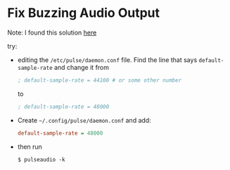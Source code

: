# Fix Buzzing Audio Output
Note: I found this solution [here](https://unix.stackexchange.com/questions/697337/fix-audio-crackling-linux)

try:
- editing the `/etc/pulse/daemon.conf`  file. Find the line that says `default-sample-rate` and change it from

    ```ini
    ; default-sample-rate = 44100 # or some other number
    ```
    to 

    ```ini
    ; default-sample-rate = 48000
    ```

- Create `~/.config/pulse/daemon.conf` and add:

    ```ini
    default-sample-rate = 48000
    ```

- then run
    ```
    $ pulseaudio -k
    ```